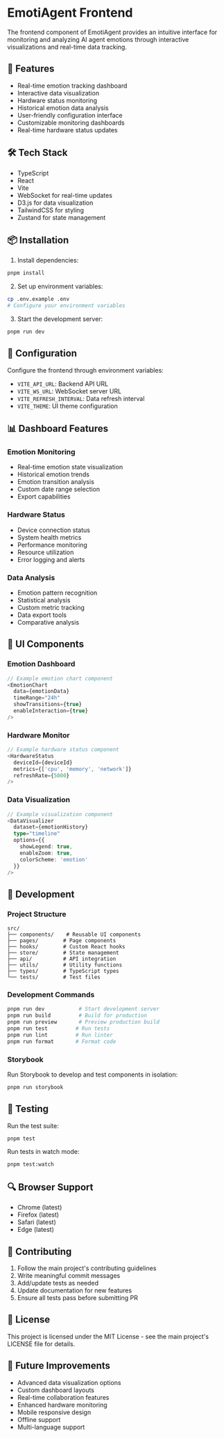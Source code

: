 # EmotiAgent Frontend

The frontend component of EmotiAgent provides an intuitive interface for monitoring and analyzing AI agent emotions through interactive visualizations and real-time data tracking.

## 🌟 Features

- Real-time emotion tracking dashboard
- Interactive data visualization
- Hardware status monitoring
- Historical emotion data analysis
- User-friendly configuration interface
- Customizable monitoring dashboards
- Real-time hardware status updates

## 🛠 Tech Stack

- TypeScript
- React
- Vite
- WebSocket for real-time updates
- D3.js for data visualization
- TailwindCSS for styling
- Zustand for state management

## 📦 Installation

1. Install dependencies:
```bash
pnpm install
```

2. Set up environment variables:
```bash
cp .env.example .env
# Configure your environment variables
```

3. Start the development server:
```bash
pnpm run dev
```

## 🔧 Configuration

Configure the frontend through environment variables:

- `VITE_API_URL`: Backend API URL
- `VITE_WS_URL`: WebSocket server URL
- `VITE_REFRESH_INTERVAL`: Data refresh interval
- `VITE_THEME`: UI theme configuration

## 📊 Dashboard Features

### Emotion Monitoring

- Real-time emotion state visualization
- Historical emotion trends
- Emotion transition analysis
- Custom date range selection
- Export capabilities

### Hardware Status

- Device connection status
- System health metrics
- Performance monitoring
- Resource utilization
- Error logging and alerts

### Data Analysis

- Emotion pattern recognition
- Statistical analysis
- Custom metric tracking
- Data export tools
- Comparative analysis

## 🎨 UI Components

### Emotion Dashboard

```typescript
// Example emotion chart component
<EmotionChart
  data={emotionData}
  timeRange="24h"
  showTransitions={true}
  enableInteraction={true}
/>
```

### Hardware Monitor

```typescript
// Example hardware status component
<HardwareStatus
  deviceId={deviceId}
  metrics={['cpu', 'memory', 'network']}
  refreshRate={5000}
/>
```

### Data Visualization

```typescript
// Example visualization component
<DataVisualizer
  dataset={emotionHistory}
  type="timeline"
  options={{
    showLegend: true,
    enableZoom: true,
    colorScheme: 'emotion'
  }}
/>
```

## 📖 Development

### Project Structure

```
src/
├── components/    # Reusable UI components
├── pages/        # Page components
├── hooks/        # Custom React hooks
├── store/        # State management
├── api/          # API integration
├── utils/        # Utility functions
├── types/        # TypeScript types
└── tests/        # Test files
```

### Development Commands

```bash
pnpm run dev           # Start development server
pnpm run build         # Build for production
pnpm run preview       # Preview production build
pnpm run test         # Run tests
pnpm run lint         # Run linter
pnpm run format       # Format code
```

### Storybook

Run Storybook to develop and test components in isolation:

```bash
pnpm run storybook
```

## 🧪 Testing

Run the test suite:

```bash
pnpm test
```

Run tests in watch mode:

```bash
pnpm test:watch
```

## 🔍 Browser Support

- Chrome (latest)
- Firefox (latest)
- Safari (latest)
- Edge (latest)

## 🤝 Contributing

1. Follow the main project's contributing guidelines
2. Write meaningful commit messages
3. Add/update tests as needed
4. Update documentation for new features
5. Ensure all tests pass before submitting PR

## 📝 License

This project is licensed under the MIT License - see the main project's LICENSE file for details.

## 🎯 Future Improvements

- Advanced data visualization options
- Custom dashboard layouts
- Real-time collaboration features
- Enhanced hardware monitoring
- Mobile responsive design
- Offline support
- Multi-language support
